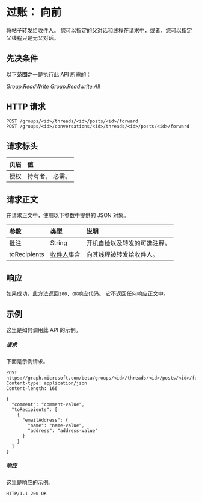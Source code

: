 # <a name="post-forward"></a>过账︰ 向前

将帖子转发给收件人。 您可以指定的父对话和线程在请求中，或者，您可以指定父线程只是无父对话。 

## <a name="prerequisites"></a>先决条件
以下**范围**之一是执行此 API 所需的︰

*Group.ReadWrite* *Group.Readwrite.All*

## <a name="http-request"></a>HTTP 请求
<!-- { "blockType": "ignored" } -->
```http
POST /groups/<id>/threads/<id>/posts/<id>/forward
POST /groups/<id>/conversations/<id>/threads/<id>/posts/<id>/forward

```
## <a name="request-headers"></a>请求标头
| 页眉       | 值 |
|:---------------|:--------|
| 授权  | 持有者<token>。 必需。  |

## <a name="request-body"></a>请求正文
在请求正文中，使用以下参数中提供的 JSON 对象。

| 参数    | 类型   |说明|
|:---------------|:--------|:----------|
|批注|String|开机自检以及转发的可选注释。|
|toRecipients|[收件人](../resources/recipient.md)集合|向其线程被转发给收件人。|

## <a name="response"></a>响应
如果成功，此方法返回`200, OK`响应代码。 它不返回任何响应正文中。

## <a name="example"></a>示例
这里是如何调用此 API 的示例。
##### <a name="request"></a>请求
下面是示例请求。
<!-- {
  "blockType": "request",
  "name": "post_forward"
}-->
```http
POST https://graph.microsoft.com/beta/groups/<id>/threads/<id>/posts/<id>/forward
Content-type: application/json
Content-length: 166

{
  "comment": "comment-value",
  "toRecipients": [
    {
      "emailAddress": {
        "name": "name-value",
        "address": "address-value"
      }
    }
  ]
}
```

##### <a name="response"></a>响应
这里是响应的示例。
<!-- {
  "blockType": "response",
  "truncated": true
} -->
```http
HTTP/1.1 200 OK
```

<!-- uuid: 8fcb5dbc-d5aa-4681-8e31-b001d5168d79
2015-10-25 14:57:30 UTC -->
<!-- {
  "type": "#page.annotation",
  "description": "post: forward",
  "keywords": "",
  "section": "documentation",
  "tocPath": ""
}-->

